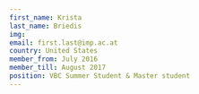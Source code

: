 ```yaml
---
first_name: Krista
last_name: Briedis
img:
email: first.last@imp.ac.at
country: United States
member_from: July 2016
member_till: August 2017
position: VBC Summer Student & Master student
---
```

